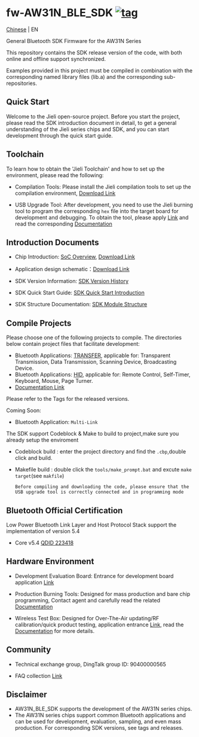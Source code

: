 
[tag download]:https://github.com/Jieli-Tech/fw-AW31N_BLE_SDK/tags
[tag_badgen]:https://img.shields.io/github/v/tag/Jieli-Tech/fw-AW31N_BLE_SDK?style=plastic&logo=bluetooth&labelColor=ffffff&color=informational&label=Tag&logoColor=blue

# fw-AW31N_BLE_SDK   [![tag][tag_badgen]][tag download]

[Chinese](./README.md) | EN

General Bluetooth SDK Firmware for the AW31N Series

This repository contains the SDK release version of the code, with both online and offline support synchronized.

Examples provided in this project must be compiled in combination with the corresponding named library files (lib.a) and the corresponding sub-repositories.

Quick Start
------------

Welcome to the Jieli open-source project. Before you start the project, please read the SDK introduction document in detail,
to get a general understanding of the Jieli series chips and SDK, and you can start development through the quick start guide.


Toolchain
------------

To learn how to obtain the 'Jieli Toolchain' and how to set up the environment, please read the following:

* Compilation Tools: Please install the Jieli compilation tools to set up the compilation environment, [Download Link](https://doc.zh-jieli.com/Tools/zh-cn/dev_tools/dev_env/index.html)  

* USB Upgrade Tool: After development, you need to use the Jieli burning tool to program the corresponding `hex` file into the target board for development and debugging. To obtain the tool, please apply [Link](https://item.taobao.com/item.htm?spm=a1z10.1-c-s.w4004-22883854875.5.504d246bXKwyeH&id=620295020803) and read the corresponding [Documentation](https://doc.zh-jieli.com/Tools/zh-cn/dev_tools/forced_upgrade/index.html) 

Introduction Documents
------------

* Chip Introduction: [SoC Overview](https://doc.zh-jieli.com/vue/#/docs/aw31n), [Download Link](./doc/AW31N_规格书)

* Application design schematic：[Download Link](./doc/AW31N_原理图)

* SDK Version Information: [SDK Version History](https://doc.zh-jieli.com/AW31/zh-cn/master/other/version/index.html)

* SDK Quick Start Guide: [SDK Quick Start Introduction](https://doc.zh-jieli.com/AW31/zh-cn/master/getting_started/preparation/index.html)

* SDK Structure Documentation: [SDK Module Structure](https://doc.zh-jieli.com/AW31/zh-cn/master/getting_started/sdk_app_develop/sdk_catalog.html)

Compile Projects
-------------

Please choose one of the following projects to compile. The directories below contain project files that facilitate development:

* Bluetooth Applications: [TRANSFER](./apps/demo/transfer), applicable for: Transparent Transmission, Data Transmission, Scanning Device, Broadcasting Device.
* Bluetooth Applications: [HID](./apps/demo/hid), applicable for: Remote Control, Self-Timer, Keyboard, Mouse, Page Turner.
* [Documentation Link](https://doc.zh-jieli.com/AW31/zh-cn/master/module_demo/index.html)

Please refer to the Tags for the released versions.

Coming Soon:

* Bluetooth Application: `Multi-Link`


The SDK support Codeblock & Make to build to project,make sure you already setup the enviroment

* Codeblock build : enter the project directory and find the `.cbp`,double click and build.

* Makefile build : double click the `tools/make_prompt.bat` and excute `make target`(see `makfile`)

  `Before compiling and downloading the code, please ensure that the USB upgrade tool is correctly connected and in programming mode`

Bluetooth Official Certification
-------------

Low Power Bluetooth Link Layer and Host Protocol Stack support the implementation of version 5.4

* Core v5.4 [QDID 223418](https://launchstudio.bluetooth.com/ListingDetails/193923) 


Hardware Environment
-------------

* Development Evaluation Board: Entrance for development board application [Link](https://item.taobao.com/item.htm?spm=a1z10.3-c-s.w4002-22878283450.9.74013aa9I0MQZb&id=817701311470&skuId=5687013814892)

* Production Burning Tools: Designed for mass production and bare chip programming, Contact agent and carefully read the related [Documentation](https://doc.zh-jieli.com/Tools/zh-cn/mass_prod_tools/burner_1tuo2/index.html) 

* Wireless Test Box: Designed for Over-The-Air updating/RF calibration/quick product testing, application entrance [Link](https://item.taobao.com/item.htm?spm=a1z10.1-c-s.w4004-22883854875.10.504d246bXKwyeH&id=620942507511), read the [Documentation](https://doc.zh-jieli.com/Tools/zh-cn/mass_prod_tools/testbox_1tuo2/index.html) for more details.


Community
--------------

* Technical exchange group, DingTalk group ID: 90400000565

* FAQ collection [Link](https://doc.zh-jieli.com/AW31/zh-cn/master/other/faq/index.html)

Disclaimer
------------

- AW31N_BLE_SDK supports the development of the AW31N series chips.
- The AW31N series chips support common Bluetooth applications and can be used for development, evaluation, sampling, and even mass production. For corresponding SDK versions, see tags and releases.
